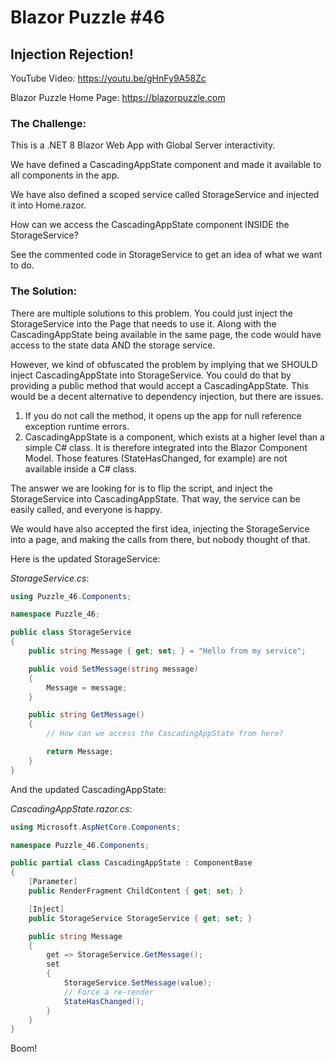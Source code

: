 # Blazor Puzzle #46

## Injection Rejection!

YouTube Video: https://youtu.be/gHnFy9A58Zc

Blazor Puzzle Home Page: https://blazorpuzzle.com

### The Challenge:

This is a .NET 8 Blazor Web App with Global Server interactivity.

We have defined a CascadingAppState component and made it available to all components in the app.

We have also defined a scoped service called StorageService and injected it into Home.razor.

How can we access the CascadingAppState component INSIDE the StorageService?

See the commented code in StorageService to get an idea of what we want to do.

### The Solution:

There are multiple solutions to this problem. You could just inject the StorageService into the Page that needs to use it. Along with the CascadingAppState being available in the same page, the code would have access to the state data AND the storage service.

However, we kind of obfuscated the problem by implying that we SHOULD inject CascadingAppState into StorageService. You could do that by providing a public method that would accept a CascadingAppState. This would be a decent alternative to dependency injection, but there are issues.

1) If you do not call the method, it opens up the app for null reference exception runtime errors.
2) CascadingAppState is a component, which exists at a higher level than a simple C# class. It is therefore integrated into the Blazor Component Model. Those features (StateHasChanged, for example) are not available inside a C# class.

The answer we are looking for is to flip the script, and inject the StorageService into CascadingAppState. That way, the service can be easily called, and everyone is happy.

We would have also accepted the first idea, injecting the StorageService into a page, and making the calls from there, but nobody thought of that.

Here is the updated StorageService:

*StorageService.cs*:

```c#
using Puzzle_46.Components;

namespace Puzzle_46;

public class StorageService
{
    public string Message { get; set; } = "Hello from my service";

    public void SetMessage(string message)
    {
        Message = message;
    }

    public string GetMessage()
    {
        // How can we access the CascadingAppState from here?

        return Message;
    }
}
```

And the updated CascadingAppState:

*CascadingAppState.razor.cs*:

```c#
using Microsoft.AspNetCore.Components;

namespace Puzzle_46.Components;

public partial class CascadingAppState : ComponentBase
{
    [Parameter]
    public RenderFragment ChildContent { get; set; }

    [Inject]
    public StorageService StorageService { get; set; }

    public string Message
    {
        get => StorageService.GetMessage();
        set
        {
            StorageService.SetMessage(value);
            // Force a re-render
            StateHasChanged();
        }
    }
}
```

Boom!
